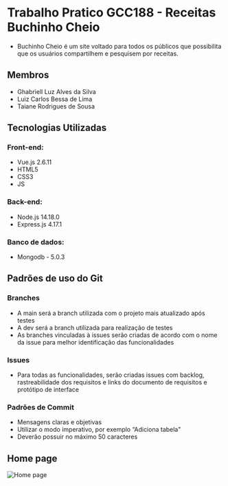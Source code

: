 # Trabalho Pratico GCC188 - Receitas Buchinho Cheio
* Buchinho Cheio é um site voltado para todos os públicos que possibilita que os usuários compartilhem e pesquisem por receitas.

## Membros

- Ghabriell Luz Alves da Silva
- Luiz Carlos Bessa de Lima
- Taiane Rodrigues de Sousa

## Tecnologias Utilizadas

### Front-end:

- Vue.js 2.6.11
- HTML5
- CSS3
- JS

### Back-end:

- Node.js 14.18.0
- Express.js 4.17.1

### Banco de dados:

- Mongodb - 5.0.3

## Padrões de uso do Git

### Branches
- A main será a branch utilizada com o projeto mais atualizado após testes
- A dev será a branch utilizada para realização de testes
- As branches vinculadas à issues serão criadas de acordo com o nome da issue para melhor identificação das funcionalidades

### Issues
- Para todas as funcionalidades, serão criadas issues com backlog, rastreabilidade dos requisitos e links do documento de requisitos e protótipo de interface

### Padrões de Commit
- Mensagens claras e objetivas
- Utilizar o modo imperativo, por exemplo “Adiciona tabela"
- Deverão possuir no máximo 50 caracteres

## Home page
![Home page](https://user-images.githubusercontent.com/56057915/139553999-1277be93-7d2f-4c70-9d4c-41e269ab5c00.png)
